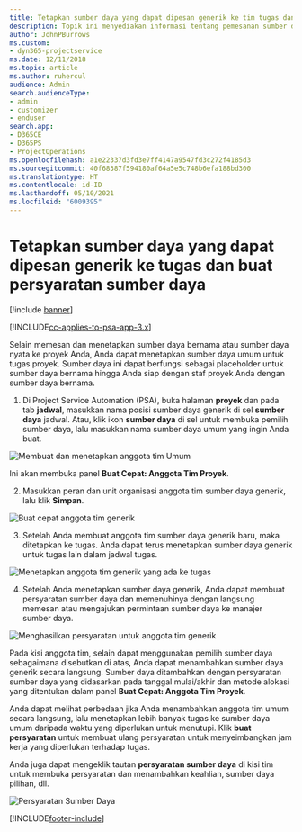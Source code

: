 ```yaml
---
title: Tetapkan sumber daya yang dapat dipesan generik ke tim tugas dan proyek
description: Topik ini menyediakan informasi tentang pemesanan sumber daya umum untuk tugas dan tim proyek.
author: JohnPBurrows
ms.custom:
- dyn365-projectservice
ms.date: 12/11/2018
ms.topic: article
ms.author: ruhercul
audience: Admin
search.audienceType:
- admin
- customizer
- enduser
search.app:
- D365CE
- D365PS
- ProjectOperations
ms.openlocfilehash: a1e22337d3fd3e7ff4147a9547fd3c272f4185d3
ms.sourcegitcommit: 40f68387f594180af64a5e5c748b6efa188bd300
ms.translationtype: HT
ms.contentlocale: id-ID
ms.lasthandoff: 05/10/2021
ms.locfileid: "6009395"
---
```

# <a name="assign-generic-bookable-resources-to-a-task-and-generate-resource-requirements"></a>Tetapkan sumber daya yang dapat dipesan generik ke tugas dan buat persyaratan sumber daya 

[!include [banner](../includes/psa-now-project-operations.md)]

[!INCLUDE[cc-applies-to-psa-app-3.x](../includes/cc-applies-to-psa-app-3x.md)]

Selain memesan dan menetapkan sumber daya bernama atau sumber daya nyata ke proyek Anda, Anda dapat menetapkan sumber daya umum untuk tugas proyek. Sumber daya ini dapat berfungsi sebagai placeholder untuk sumber daya bernama hingga Anda siap dengan staf proyek Anda dengan sumber daya bernama. 

1. Di Project Service Automation (PSA), buka halaman **proyek** dan pada tab **jadwal**, masukkan nama posisi sumber daya generik di sel **sumber daya** jadwal. Atau, klik ikon **sumber daya** di sel untuk membuka pemilih sumber daya, lalu masukkan nama sumber daya umum yang ingin Anda buat.

![Membuat dan menetapkan anggota tim Umum](media/RM-how-to-9.png)

Ini akan membuka panel **Buat Cepat: Anggota Tim Proyek**. 

2. Masukkan peran dan unit organisasi anggota tim sumber daya generik, lalu klik **Simpan**.

![Buat cepat anggota tim generik](media/RM-how-to-10.png)

3. Setelah Anda membuat anggota tim sumber daya generik baru, maka ditetapkan ke tugas. Anda dapat terus menetapkan sumber daya generik untuk tugas lain dalam jadwal tugas.

![Menetapkan anggota tim generik yang ada ke tugas](media/RM-how-to-11.png)

4. Setelah Anda menetapkan sumber daya generik, Anda dapat membuat persyaratan sumber daya dan memenuhinya dengan langsung memesan atau mengajukan permintaan sumber daya ke manajer sumber daya.

![Menghasilkan persyaratan untuk anggota tim generik](media/RM-how-to-12.png)

Pada kisi anggota tim, selain dapat menggunakan pemilih sumber daya sebagaimana disebutkan di atas, Anda dapat menambahkan sumber daya generik secara langsung. Sumber daya ditambahkan dengan persyaratan sumber daya yang didasarkan pada tanggal mulai/akhir dan metode alokasi yang ditentukan dalam panel **Buat Cepat: Anggota Tim Proyek**.

Anda dapat melihat perbedaan jika Anda menambahkan anggota tim umum secara langsung, lalu menetapkan lebih banyak tugas ke sumber daya umum daripada waktu yang diperlukan untuk menutupi. Klik **buat persyaratan** untuk membuat ulang persyaratan untuk menyeimbangkan jam kerja yang diperlukan terhadap tugas.

Anda juga dapat mengeklik tautan **persyaratan sumber daya** di kisi tim untuk membuka persyaratan dan menambahkan keahlian, sumber daya pilihan, dll.

![Persyaratan Sumber Daya](media/RM-how-to-13.png)



[!INCLUDE[footer-include](../includes/footer-banner.md)]